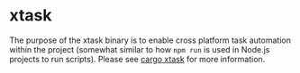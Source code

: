 # xtask

The purpose of the xtask binary is to enable cross platform task automation
within the project (somewhat similar to how `npm run` is used in Node.js
projects to run scripts). Please see
[cargo xtask](https://github.com/matklad/cargo-xtask) for more information.
